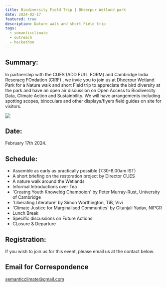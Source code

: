 ```yaml
---
title: Biodiversity Field Trip | Dheerpur Wetland park
date: 2024-02-17
featured: true
description: Nature walk and short Field trip
tags:
  - semanticclimate
  - outreach
  - hackathon
---
```

 
## Summary:

In partnership with the CUES (ADD FULL FORM) and Cambridge India Reseracg FOndation (CIRF) , we invie you to join us at Dheerpur Wetland Park for a Nature walk and short Field trip to appreciate the bird diversity at the park and have an open air discussion on Open Access to Biodiversity Data, Climate Action and Sustainbility. We will have arrangements including spotting scopes, binoculars and other displays/flyers field guides on site for visitors. 

<img src = "/p/static/img/CUES_sc_Flyer_Feb17.jpeg">


## Date:
February 17th 2024. 


## Schedule:
- Assemble as early as practically possible (7.30-8.00am IST) 
- A short briefing on the restoration project by Director CUES
- A nature walk around the Wetlands
- Informal Introductions over Tea
- 'Creatng Youth Knoweldg Champoion' by Peter Murray-Rust, University of Cambridge 
- 'Liberating Literature' by Simon Worthington, TiB, Vivi
- 'Climate Justice for Marginalised Communties' by Gitanjali Yadav, NIPGR
- Lunch Break
- Specific discussions on Future Actions 
- CLosure & Departure


## Registration: 
If you wish to join us for this event, please email us at the contact below.


## Email for Correspondence 
semanticclimate@gmail.com



